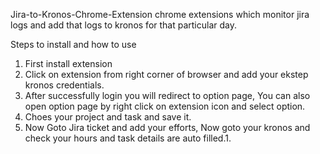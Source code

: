 Jira-to-Kronos-Chrome-Extension
chrome extensions which monitor jira logs and add that logs to kronos for that particular day.

Steps to install and how to use
1. First install extension
2. Click on extension from right corner of browser and add your ekstep kronos credentials.
3. After successfully login you will redirect to option page, You can also open option page by right click on extension icon and select option.
4. Choes your project and task and save it.
5. Now Goto Jira ticket and add your efforts, Now goto your kronos and check your hours and task details are auto filled.1.
